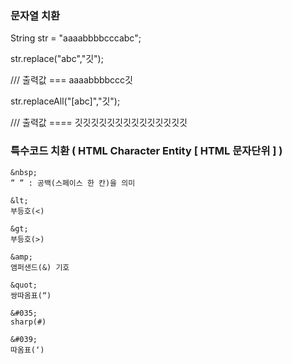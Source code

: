 ### 문자열 치환



String str = "aaaabbbbcccabc";

str.replace("abc","깃");

/// 출력값 ===  aaaabbbbccc깃

str.replaceAll("[abc]","깃");

/// 출력값 ==== 깃깃깃깃깃깃깃깃깃깃깃깃깃깃



### 특수코드 치환 ( HTML Character Entity [ HTML 문자단위 ] )
```
&nbsp;
” ” : 공백(스페이스 한 칸)을 의미
 
&lt;
부등호(<)
 
&gt;
부등호(>)
 
&amp;
앰퍼샌드(&) 기호
 
&quot;
쌍따옴표(“)
 
&#035;
sharp(#)
 
&#039;
따옴표(‘)
```
